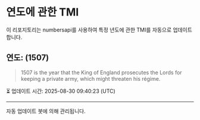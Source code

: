 
# 연도에 관한 TMI

이 리포지토리는 numbersapi를 사용하여 특정 년도에 관한 TMI를 자동으로 업데이트합니다.

## 연도: (1507)
> 1507 is the year that the King of England prosecutes the Lords for keeping a private army, which might threaten his régime.

⏳ 업데이트 시간: 2025-08-30 09:40:23 (UTC)

---
자동 업데이트 봇에 의해 관리됩니다.

